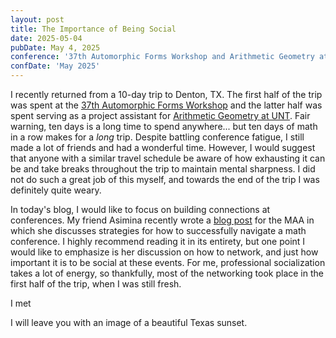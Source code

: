 ```yaml
---
layout: post
title: The Importance of Being Social
date: 2025-05-04
pubDate: May 4, 2025
conference: '37th Automorphic Forms Workshop and Arithmetic Geometry at UNT'
confDate: 'May 2025'
---
```


I recently returned from a 10-day trip to Denton, TX.  The first half of the trip was spent at the [37th Automorphic Forms Workshop](http://automorphicformsworkshop.org/pastworkshops/2025/index.html) and the latter half was spent serving as a project assistant for [Arithmetic Geometry at UNT](https://sites.google.com/view/arithmetic-geometry-at-unt/).  Fair warning, ten days is a long time to spend anywhere... but ten days of math in a row makes for a *long* trip.  Despite battling conference fatigue, I still made a lot of friends and had a wonderful time.  However, I would suggest that anyone with a similar travel schedule be aware of how exhausting it can be and take breaks throughout the trip to maintain mental sharpness.  I did not do such a great job of this myself, and towards the end of the trip I was definitely quite weary.  

In today's blog, I would like to focus on building connections at conferences.  My friend Asimina recently wrote a [blog post](https://maa.org/math-values/how-to-conference/) for the MAA in which she discusses strategies for how to successfully navigate a math conference.  I highly recommend reading it in its entirety, but one point I would like to emphasize is her discussion on how to network, and just how important it is to be social at these events.  For me, professional socialization takes a lot of energy, so thankfully, most of the networking took place in the first half of the trip, when I was still fresh.  

I met 







I will leave you with an image of a beautiful Texas sunset.  
